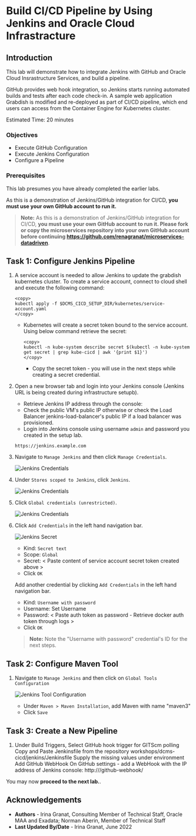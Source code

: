 # Build CI/CD Pipeline by Using Jenkins and Oracle Cloud Infrastracture

## Introduction

This lab will demonstrate how to integrate Jenkins with GitHub and Oracle Cloud Insrastructure Services, and build a pipeline.

GitHub provides web hook integration, so Jenkins starts running automated builds and tests after each code check-in. A sample web application Grabdish is modified and re-deployed as part of CI/CD pipeline, which end users can access from the Container Engine for Kubernetes cluster. 

Estimated Time: 20 minutes

### Objectives

* Execute GitHub Configuration
* Execute Jenkins Configuration
* Configure a Pipeline


### Prerequisites

This lab presumes you have already completed the earlier labs.

As this is a demonstration of Jenkins/GitHub integration for CI/CD, **you must use your own GitHub account to run it.**

> **Note:** As this is a demonstration of Jenkins/GitHub integration for CI/CD, **you must use your own GitHub account to run it. Please fork or copy the microservices repository into your own GitHub account before continuing https://github.com/renagranat/microservices-datadriven**.

## Task 1: Configure Jenkins Pipeline

1. A service account is needed to allow Jenkins to update the grabdish kubernetes cluster. To create a service account, connect to cloud shell and execute the following command:
    
     ```
     <copy>
     kubectl apply -f $DCMS_CICD_SETUP_DIR/kubernetes/service-account.yaml
     </copy>
     ```

   - Kubernetes will create a secret token bound to the service account. Using below command retrieve the secret:

     ```
     <copy>
     kubectl -n kube-system describe secret $(kubectl -n kube-system get secret | grep kube-cicd | awk '{print $1}')
     </copy>
     ```
     - Copy the secret token - you will use in the next steps while creating a secret credential.

2. Open a new browser tab and login into your Jenkins console (Jenkins URL is being created during infrastructure setupb). 
   
   - Retrieve Jenkins IP address through the console:
   - Check the public VM's public IP otherwise or check the Load Balancer jenkins-load-balancer's public IP if a load balancer was provisioned. 
   - Login into Jenkins console using username `admin` and password you created in the setup lab.

    `https://jenkins.example.com`

3. Navigate to `Manage Jenkins` and then click `Manage Credentials`.

     ![Jenkins Credentials](images/jenkins_creds_1.png " ")

4. Under `Stores scoped to Jenkins`, click `Jenkins`.

     ![Jenkins Credentials](images/jenkins_creds_2.png " ")
     
5. Click `Global credentials (unrestricted)`.

     ![Jenkins Credentials](images/global_creds.png " ")

6. Click `Add Credentials` in the left hand navigation bar.

     ![Jenkins Secret](images/jenkins_secret_creds.png " ")

     - Kind: `Secret text`
     - Scope: `Global`
     - Secret: < Paste content of service account secret token created above >
     - Click `OK`

   Add another credential by clicking `Add Credentials` in the left hand navigation bar.

     - Kind: `Username with password`
     - Username: Set Username
     - Password: < Paste auth token as password - Retrieve docker auth token through logs >
     - Click `OK`

     > **Note:** Note the "Username with password" credential's ID for the next steps.

## Task 2: Configure Maven Tool

1. Navigate to `Manage Jenkins` and then click on `Global Tools Configuration`

     ![Jenkins Tool Configuration](images/jenkins_tool_config.png " ")

     - Under `Maven > Maven Installation`, add Maven with name "maven3"
     - Click `Save`

## Task 3: Create a New Pipeline

1. Under Build Triggers, Select GitHub hook trigger for GITScm polling
  Copy and Paste Jenkinsfile from the repository workshops/dcms-cicd/jenkins/Jenkinsfile
  Supply the missing values under environment
  Add GitHub WebHook
  On GitHub settings - add a WebHook with the IP address of Jenkins console: http://<ip-address>/github-webhook/

You may now **proceed to the next lab.**.

## Acknowledgements

* **Authors** - Irina Granat, Consulting Member of Technical Staff, Oracle MAA and Exadata; Norman Aberin, Member of Technical Staff
* **Last Updated By/Date** - Irina Granat, June 2022
